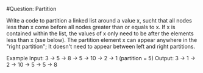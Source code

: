 #Question: Partition

Write a code to partition a linked list around a value x, sucht that all nodes less than x come before all nodes greater than or equals to x. If x is contained within the list, the values of x only need to be after the elements less than x (sse below). The partition element x can appear anywhere in the "right partition"; It doesn't need to appear between left and right partitions.

Example
Input: 3 -> 5 -> 8 -> 5 -> 10 -> 2 -> 1 (partition = 5)
Output: 3 -> 1 -> 2 -> 10 -> 5 -> 5 -> 8